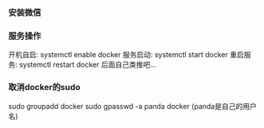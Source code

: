 ### 安装微信  


### 服务操作
开机自启: systemctl enable docker
服务启动: systemctl start docker
重启服务: systemctl restart docker
后面自己类推吧...


### 取消docker的sudo  
sudo groupadd docker 
sudo gpasswd -a panda docker  (panda是自己的用户名)

### 